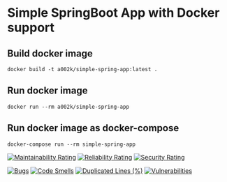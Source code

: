 # Simple SpringBoot App with Docker support

## Build docker image

`docker build -t a002k/simple-spring-app:latest .`

## Run docker image

`docker run --rm a002k/simple-spring-app`

## Run docker image as docker-compose

`docker-compose run --rm simple-spring-app`

[![Maintainability Rating](https://sonarcloud.io/api/project_badges/measure?project=ak-git_SimpleSpringApp&metric=sqale_rating)](https://sonarcloud.io/summary/new_code?id=ak-git_SimpleSpringApp)
[![Reliability Rating](https://sonarcloud.io/api/project_badges/measure?project=ak-git_SimpleSpringApp&metric=reliability_rating)](https://sonarcloud.io/summary/new_code?id=ak-git_SimpleSpringApp)
[![Security Rating](https://sonarcloud.io/api/project_badges/measure?project=ak-git_SimpleSpringApp&metric=security_rating)](https://sonarcloud.io/summary/new_code?id=ak-git_SimpleSpringApp)

[![Bugs](https://sonarcloud.io/api/project_badges/measure?project=ak-git_SimpleSpringApp&metric=bugs)](https://sonarcloud.io/summary/new_code?id=ak-git_SimpleSpringApp)
[![Code Smells](https://sonarcloud.io/api/project_badges/measure?project=ak-git_SimpleSpringApp&metric=code_smells)](https://sonarcloud.io/summary/new_code?id=ak-git_SimpleSpringApp)
[![Duplicated Lines (%)](https://sonarcloud.io/api/project_badges/measure?project=ak-git_SimpleSpringApp&metric=duplicated_lines_density)](https://sonarcloud.io/summary/new_code?id=ak-git_SimpleSpringApp)
[![Vulnerabilities](https://sonarcloud.io/api/project_badges/measure?project=ak-git_SimpleSpringApp&metric=vulnerabilities)](https://sonarcloud.io/summary/new_code?id=ak-git_SimpleSpringApp)